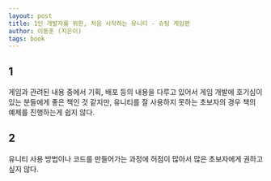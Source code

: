 ```yaml
---
layout: post
title: 1인 개발자를 위한, 처음 시작하는 유니티 - 슈팅 게임편
author: 이동훈 (지은이)
tags: book
---
```


## 1
게임과 관려된 내용 중에서 기획, 배포 등의 내용을 다루고 있어서 게임 개발에 호기심이 있는 분들에게 좋은 책인 것 같지만, 유니티를 잘 사용하지 못하는 초보자의 경우 책의 예제를 진행하는게 쉽지 않다.

## 2
유니티 사용 방법이나 코드를 만들어가는 과정에 허점이 많아서 많은 초보자에게 권하고 싶지 않다.
